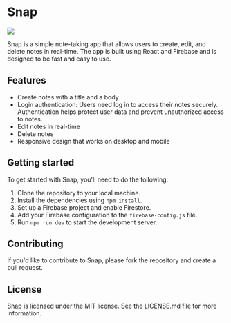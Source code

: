 # Snap

![](https://i.imgur.com/wMoh4US.png)

Snap is a simple note-taking app that allows users to create, edit, and delete notes in real-time. The app is built using React and Firebase and is designed to be fast and easy to use.

## Features

- Create notes with a title and a body
- Login authentication: Users need log in to access their notes securely. Authentication helps protect user data and prevent unauthorized access to notes.
- Edit notes in real-time
- Delete notes
- Responsive design that works on desktop and mobile

## Getting started

To get started with Snap, you'll need to do the following:

1. Clone the repository to your local machine.
2. Install the dependencies using `npm install`.
3. Set up a Firebase project and enable Firestore.
4. Add your Firebase configuration to the `firebase-config.js` file.
5. Run `npm run dev` to start the development server.

## Contributing

If you'd like to contribute to Snap, please fork the repository and create a pull request.

## License

Snap is licensed under the MIT license. See the [LICENSE.md](LICENSE.md) file for more information.
